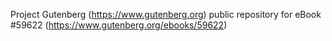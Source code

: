 Project Gutenberg (https://www.gutenberg.org) public repository for
eBook #59622 (https://www.gutenberg.org/ebooks/59622)
